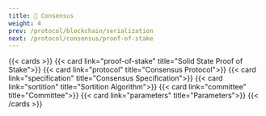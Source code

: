 ```yaml
---
title: 🧬 Consensus
weight: 4
prev: /protocol/blockchain/serialization
next: /protocol/consensus/proof-of-stake
---
```


{{< cards >}}
  {{< card link="proof-of-stake" title="Solid State Proof of Stake">}}
    {{< card link="protocol" title="Consensus Protocol">}}
    {{< card link="specification" title="Consensus Specification">}}
    {{< card link="sortition" title="Sortition Algorithm">}}
    {{< card link="committee" title="Committee">}}
    {{< card link="parameters" title="Parameters">}}
{{< /cards >}}
